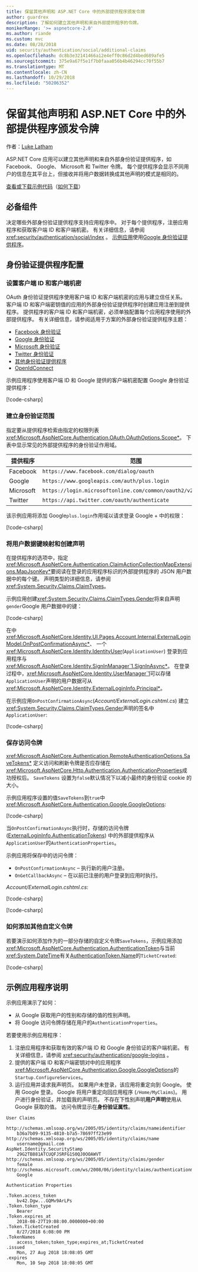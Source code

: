 ```yaml
---
title: 保留其他声明和 ASP.NET Core 中的外部提供程序颁发令牌
author: guardrex
description: 了解如何建立其他声明和来自外部提供程序的令牌。
monikerRange: '>= aspnetcore-2.0'
ms.author: riande
ms.custom: mvc
ms.date: 08/28/2018
uid: security/authentication/social/additional-claims
ms.openlocfilehash: dc8b3e32141466a12e4eff0c86d2d4bed689afe5
ms.sourcegitcommit: 375e9a67f5e1f7b0faaa056b4b46294cc70f55b7
ms.translationtype: MT
ms.contentlocale: zh-CN
ms.lasthandoff: 10/29/2018
ms.locfileid: "50206352"
---
```

# <a name="persist-additional-claims-and-tokens-from-external-providers-in-aspnet-core"></a>保留其他声明和 ASP.NET Core 中的外部提供程序颁发令牌

作者：[Luke Latham](https://github.com/guardrex)

ASP.NET Core 应用可以建立其他声明和来自外部身份验证提供程序，如 Facebook、 Google、 Microsoft 和 Twitter 令牌。 每个提供程序会显示不同用户的信息在其平台上，但接收并将用户数据转换成其他声明的模式是相同的。

[查看或下载示例代码](https://github.com/aspnet/Docs/tree/master/aspnetcore/security/authentication/social/additional-claims/samples)（[如何下载](xref:index#how-to-download-a-sample)）

## <a name="prerequisite"></a>必备组件

决定哪些外部身份验证提供程序支持应用程序中。 对于每个提供程序，注册应用程序和获取客户端 ID 和客户端机密。 有关详细信息，请参阅 <xref:security/authentication/social/index> 。 [示例应用](#sample-app-instructions)使用[Google 身份验证提供程序](xref:security/authentication/google-logins)。

## <a name="authentication-provider-configuration"></a>身份验证提供程序配置

### <a name="set-the-client-id-and-client-secret"></a>设置客户端 ID 和客户端机密

OAuth 身份验证提供程序使用客户端 ID 和客户端机密的应用与建立信任关系。 客户端 ID 和客户端密钥值的应用的外部身份验证提供程序时创建应用注册到提供程序。 提供程序的客户端 ID 和客户端机密，必须单独配置每个应用程序使用的外部提供程序。 有关详细信息，请参阅适用于方案的外部身份验证提供程序主题：

* [Facebook 身份验证](xref:security/authentication/facebook-logins)
* [Google 身份验证](xref:security/authentication/google-logins)
* [Microsoft 身份验证](xref:security/authentication/microsoft-logins)
* [Twitter 身份验证](xref:security/authentication/twitter-logins)
* [其他身份验证提供程序](xref:security/authentication/otherlogins)
* [OpenIdConnect](https://github.com/Azure-Samples/active-directory-aspnetcore-webapp-openidconnect-v2)

示例应用程序使用客户端 ID 和 Google 提供的客户端机密配置 Google 身份验证提供程序：

[!code-csharp[](additional-claims/samples/2.x/AdditionalClaimsSample/Startup.cs?name=snippet_AddGoogle&highlight=4,6)]

### <a name="establish-the-authentication-scope"></a>建立身份验证范围

指定要从提供程序检索由指定的权限列表<xref:Microsoft.AspNetCore.Authentication.OAuth.OAuthOptions.Scope*>。 下表中显示常见的外部提供程序的身份验证作用域。

| 提供程序  | 范围                                                            |
| --------- | ---------------------------------------------------------------- |
| Facebook  | `https://www.facebook.com/dialog/oauth`                          |
| Google    | `https://www.googleapis.com/auth/plus.login`                     |
| Microsoft | `https://login.microsoftonline.com/common/oauth2/v2.0/authorize` |
| Twitter   | `https://api.twitter.com/oauth/authenticate`                     |

该示例应用将添加 Google`plus.login`作用域以请求登录 Google + 中的权限：

[!code-csharp[](additional-claims/samples/2.x/AdditionalClaimsSample/Startup.cs?name=snippet_AddGoogle&highlight=7)]

### <a name="map-user-data-keys-and-create-claims"></a>将用户数据键映射和创建声明

在提供程序的选项中，指定<xref:Microsoft.AspNetCore.Authentication.ClaimActionCollectionMapExtensions.MapJsonKey*>要阅读在登录的应用程序标识的外部提供程序的 JSON 用户数据中的每个键。 声明类型的详细信息，请参阅<xref:System.Security.Claims.ClaimTypes>。

示例应用创建<xref:System.Security.Claims.ClaimTypes.Gender>将来自声明`gender`Google 用户数据中的键：

[!code-csharp[](additional-claims/samples/2.x/AdditionalClaimsSample/Startup.cs?name=snippet_AddGoogle&highlight=8)]

在中<xref:Microsoft.AspNetCore.Identity.UI.Pages.Account.Internal.ExternalLoginModel.OnPostConfirmationAsync*>、 一个<xref:Microsoft.AspNetCore.Identity.IdentityUser>(`ApplicationUser`) 登录到应用程序与<xref:Microsoft.AspNetCore.Identity.SignInManager`1.SignInAsync*>。 在登录过程中，<xref:Microsoft.AspNetCore.Identity.UserManager`1>可以存储`ApplicationUser`声明的用户数据可从<xref:Microsoft.AspNetCore.Identity.ExternalLoginInfo.Principal*>。

在示例应用`OnPostConfirmationAsync`(*Account/ExternalLogin.cshtml.cs*) 建立<xref:System.Security.Claims.ClaimTypes.Gender>声明的签名中`ApplicationUser`:

[!code-csharp[](additional-claims/samples/2.x/AdditionalClaimsSample/Pages/Account/ExternalLogin.cshtml.cs?name=snippet_OnPostConfirmationAsync&highlight=30-31)]

### <a name="save-the-access-token"></a>保存访问令牌

<xref:Microsoft.AspNetCore.Authentication.RemoteAuthenticationOptions.SaveTokens*> 定义访问和刷新令牌是否应存储在<xref:Microsoft.AspNetCore.Http.Authentication.AuthenticationProperties>成功授权后。 `SaveTokens` 设置为`false`默认情况下以减小最终的身份验证 cookie 的大小。

示例应用程序设置的值`SaveTokens`到`true`中<xref:Microsoft.AspNetCore.Authentication.Google.GoogleOptions>:

[!code-csharp[](additional-claims/samples/2.x/AdditionalClaimsSample/Startup.cs?name=snippet_AddGoogle&highlight=9)]

当`OnPostConfirmationAsync`执行时，存储的访问令牌 ([ExternalLoginInfo.AuthenticationTokens](xref:Microsoft.AspNetCore.Identity.ExternalLoginInfo.AuthenticationTokens*)) 中的外部提供程序从`ApplicationUser`的`AuthenticationProperties`。

示例应用将保存中的访问令牌：

* `OnPostConfirmationAsync` &ndash; 执行新的用户注册。
* `OnGetCallbackAsync` &ndash; 在以前已注册的用户登录到应用时执行。

*Account/ExternalLogin.cshtml.cs*:

[!code-csharp[](additional-claims/samples/2.x/AdditionalClaimsSample/Pages/Account/ExternalLogin.cshtml.cs?name=snippet_OnPostConfirmationAsync&highlight=34-35)]

[!code-csharp[](additional-claims/samples/2.x/AdditionalClaimsSample/Pages/Account/ExternalLogin.cshtml.cs?name=snippet_OnGetCallbackAsync&highlight=31-32)]

### <a name="how-to-add-additional-custom-tokens"></a>如何添加其他自定义令牌

若要演示如何添加作为的一部分存储的自定义令牌`SaveTokens`，示例应用添加<xref:Microsoft.AspNetCore.Authentication.AuthenticationToken>与当前<xref:System.DateTime>有关[AuthenticationToken.Name](xref:Microsoft.AspNetCore.Authentication.AuthenticationToken.Name*)的`TicketCreated`:

[!code-csharp[](additional-claims/samples/2.x/AdditionalClaimsSample/Startup.cs?name=snippet_AddGoogle&highlight=10-21)]

## <a name="sample-app-instructions"></a>示例应用程序说明

示例应用演示了如何：

* 从 Google 获取用户的性别和存储的值的性别声明。
* 将 Google 访问令牌存储在用户的`AuthenticationProperties`。

若要使用示例应用程序：

1. 注册应用程序和获取有效的客户端 ID 和 Google 身份验证的客户端机密。 有关详细信息，请参阅 <xref:security/authentication/google-logins> 。
1. 提供的客户端 ID 和客户端密钥对中的应用程序<xref:Microsoft.AspNetCore.Authentication.Google.GoogleOptions>的`Startup.ConfigureServices`。
1. 运行应用并请求我声明页。 如果用户未登录，该应用将重定向到 Google。 使用 Google 登录。 Google 将用户重定向回应用程序 (`/Home/MyClaims`)。 用户进行身份验证，并加载我的声明页。 不存在下性别声明**用户声明**使用从 Google 获取的值。 访问令牌显示在**身份验证属性**。

```
User Claims

http://schemas.xmlsoap.org/ws/2005/05/identity/claims/nameidentifier
    b36a7b09-9135-4810-b7a5-78697ff23e99
http://schemas.xmlsoap.org/ws/2005/05/identity/claims/name
    username@gmail.com
AspNet.Identity.SecurityStamp
    29G2TB881ATCUQFJSRFG1S0QJ0OOAWVT
http://schemas.xmlsoap.org/ws/2005/05/identity/claims/gender
    female
http://schemas.microsoft.com/ws/2008/06/identity/claims/authenticationmethod
    Google

Authentication Properties

.Token.access_token
    bv42.Dgw...GQMv9ArLPs
.Token.token_type
    Bearer
.Token.expires_at
    2018-08-27T19:08:00.0000000+00:00
.Token.TicketCreated
    8/27/2018 6:08:00 PM
.TokenNames
    access_token;token_type;expires_at;TicketCreated
.issued
    Mon, 27 Aug 2018 18:08:05 GMT
.expires
    Mon, 10 Sep 2018 18:08:05 GMT
```
